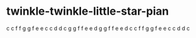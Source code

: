 # twinkle-twinkle-little-star-pian





c c  f f g g f e e c c d d c g g f f e e d g g f f e e d c c f f g g f e e c c d d c
